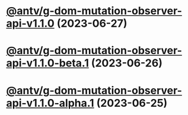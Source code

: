 # [@antv/g-dom-mutation-observer-api-v1.1.0](https://github.com/antvis/g/compare/@antv/g-dom-mutation-observer-api@1.0.38...@antv/g-dom-mutation-observer-api@1.1.0) (2023-06-27)

# [@antv/g-dom-mutation-observer-api-v1.1.0-beta.1](https://github.com/antvis/g/compare/@antv/g-dom-mutation-observer-api@1.0.38...@antv/g-dom-mutation-observer-api@1.1.0-beta.1) (2023-06-26)

# [@antv/g-dom-mutation-observer-api-v1.1.0-alpha.1](https://github.com/antvis/g/compare/@antv/g-dom-mutation-observer-api@1.0.38...@antv/g-dom-mutation-observer-api@1.1.0-alpha.1) (2023-06-25)

